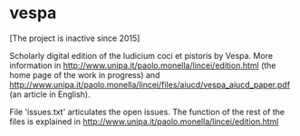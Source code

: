 vespa
=====

[The project is inactive since 2015]

Scholarly digital edition of the Iudicium coci et pistoris by Vespa. More information in http://www.unipa.it/paolo.monella/lincei/edition.html (the home page of the work in progress) and http://www.unipa.it/paolo.monella/lincei/files/aiucd/vespa_aiucd_paper.pdf (an article in English).

File 'issues.txt' articulates the open issues.
The function of the rest of the files is explained in 
http://www.unipa.it/paolo.monella/lincei/edition.html

